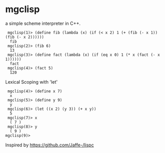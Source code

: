 # mgclisp

a simple scheme interpreter in C++.


     mgclisp(1)> (define fib (lambda (x) (if (< x 2) 1 (+ (fib (- x 1)) (fib (- x 2))))))
      fib
     mgclisp(2)> (fib 6)
      13
     mgclisp(3)> (define fact (lambda (x) (if (eq x 0) 1 (* x (fact (- x 1))))))
      fact
     mgclisp(4)> (fact 5)
      120

Lexical Scoping with 'let'

     mgclisp(4)> (define x 7)
      x
     mgclisp(5)> (define y 9)
      y
     mgclisp(6)> (let ((x 2) (y 3)) (+ x y))
      5
     mgclisp(7)> x
      ( 7 )
     mgclisp(8)> y
      ( 9 )
    mgclisp(9)>


Inspired by https://github.com/Jaffe-/lispc
